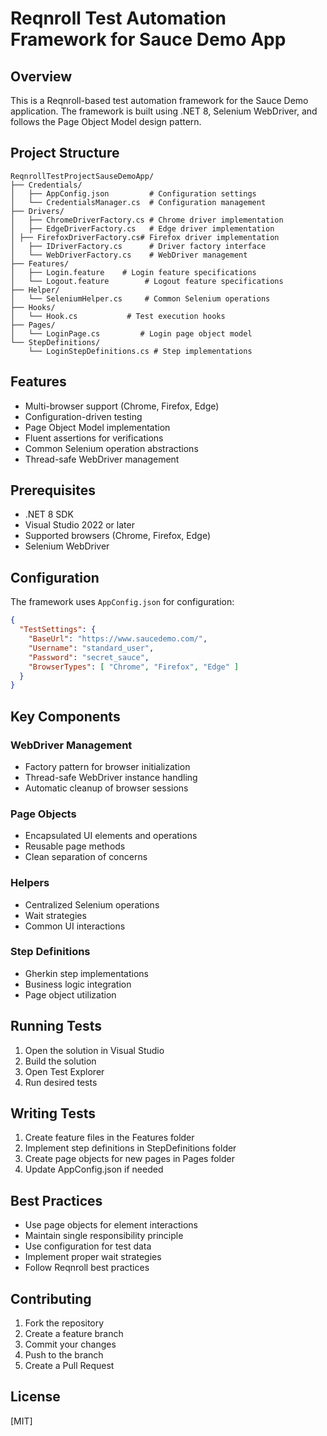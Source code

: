 ﻿# Reqnroll Test Automation Framework for Sauce Demo App

## Overview
This is a Reqnroll-based test automation framework for the Sauce Demo application. The framework is built using .NET 8, Selenium WebDriver, and follows the Page Object Model design pattern.

## Project Structure

```
ReqnrollTestProjectSauseDemoApp/
├── Credentials/
│   ├── AppConfig.json         # Configuration settings
│   └── CredentialsManager.cs  # Configuration management
├── Drivers/
│   ├── ChromeDriverFactory.cs # Chrome driver implementation
│   ├── EdgeDriverFactory.cs   # Edge driver implementation
│ ├── FirefoxDriverFactory.cs# Firefox driver implementation
│   ├── IDriverFactory.cs      # Driver factory interface
│   └── WebDriverFactory.cs    # WebDriver management
├── Features/
│   ├── Login.feature    # Login feature specifications
│   └── Logout.feature        # Logout feature specifications
├── Helper/
│   └── SeleniumHelper.cs     # Common Selenium operations
├── Hooks/
│   └── Hook.cs           # Test execution hooks
├── Pages/
│   └── LoginPage.cs         # Login page object model
└── StepDefinitions/
    └── LoginStepDefinitions.cs # Step implementations
```

## Features
- Multi-browser support (Chrome, Firefox, Edge)
- Configuration-driven testing
- Page Object Model implementation
- Fluent assertions for verifications
- Common Selenium operation abstractions
- Thread-safe WebDriver management

## Prerequisites
- .NET 8 SDK
- Visual Studio 2022 or later
- Supported browsers (Chrome, Firefox, Edge)
- Selenium WebDriver

## Configuration
The framework uses `AppConfig.json` for configuration:
```json
{
  "TestSettings": {
    "BaseUrl": "https://www.saucedemo.com/",
    "Username": "standard_user",
    "Password": "secret_sauce",
    "BrowserTypes": [ "Chrome", "Firefox", "Edge" ]
  }
}
```

## Key Components

### WebDriver Management
- Factory pattern for browser initialization
- Thread-safe WebDriver instance handling
- Automatic cleanup of browser sessions

### Page Objects
- Encapsulated UI elements and operations
- Reusable page methods
- Clean separation of concerns

### Helpers
- Centralized Selenium operations
- Wait strategies
- Common UI interactions

### Step Definitions
- Gherkin step implementations
- Business logic integration
- Page object utilization

## Running Tests
1. Open the solution in Visual Studio
2. Build the solution
3. Open Test Explorer
4. Run desired tests

## Writing Tests
1. Create feature files in the Features folder
2. Implement step definitions in StepDefinitions folder
3. Create page objects for new pages in Pages folder
4. Update AppConfig.json if needed

## Best Practices
- Use page objects for element interactions
- Maintain single responsibility principle
- Use configuration for test data
- Implement proper wait strategies
- Follow Reqnroll best practices

## Contributing
1. Fork the repository
2. Create a feature branch
3. Commit your changes
4. Push to the branch
5. Create a Pull Request

## License
[MIT]